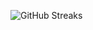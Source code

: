 ![GitHub Streaks](https://github-streaks-mqc9.onrender.com/streak/happilli/image?theme=midnight&cache_bust=1743785776&lang=ja)
